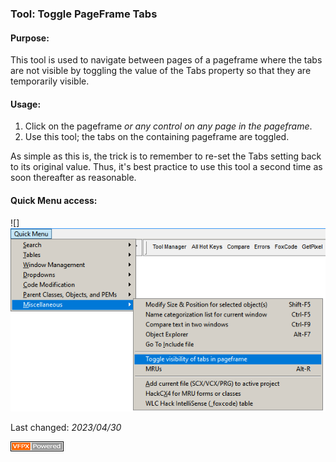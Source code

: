 ### Tool: Toggle PageFrame Tabs

#### Purpose:
This tool is used to navigate between pages of a pageframe where the tabs are not visible by toggling the value of the Tabs property so that they are temporarily visible.

#### Usage: 

1. Click on the pageframe *or any control on any page in the pageframe*. 
2. Use this tool; the tabs on the containing pageframe are toggled.

As simple as this is, the trick is to remember to re-set the Tabs setting back to its original value.  Thus, it's best practice to use this tool a second time as soon thereafter as reasonable.

#### Quick Menu access: 

![]![](Images/TogglePageFrameTabs.png)

Last changed: _2023/04/30_ 

![Picture](./images/vfpxpoweredby_alternative.gif)